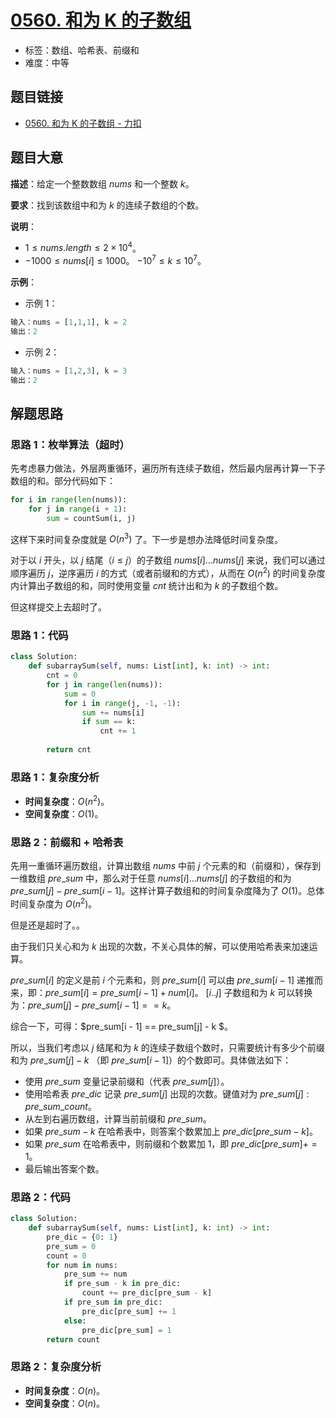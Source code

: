 # [0560. 和为 K 的子数组](https://leetcode.cn/problems/subarray-sum-equals-k/)

- 标签：数组、哈希表、前缀和
- 难度：中等

## 题目链接

- [0560. 和为 K 的子数组 - 力扣](https://leetcode.cn/problems/subarray-sum-equals-k/)

## 题目大意

**描述**：给定一个整数数组 $nums$ 和一个整数 $k$。

**要求**：找到该数组中和为 $k$ 的连续子数组的个数。

**说明**：

- $1 \le nums.length \le 2 \times 10^4$。
- $-1000 \le nums[i] \le 1000$。
  $-10^7 \le k \le 10^7$。

**示例**：

- 示例 1：

```python
输入：nums = [1,1,1], k = 2
输出：2
```

- 示例 2：

```python
输入：nums = [1,2,3], k = 3
输出：2
```

## 解题思路

### 思路 1：枚举算法（超时）

先考虑暴力做法，外层两重循环，遍历所有连续子数组，然后最内层再计算一下子数组的和。部分代码如下：

```python
for i in range(len(nums)):
    for j in range(i + 1):
        sum = countSum(i, j)
```

这样下来时间复杂度就是 $O(n^3)$ 了。下一步是想办法降低时间复杂度。

对于以 $i$ 开头，以 $j$ 结尾（$i \le j$）的子数组 $nums[i]…nums[j]$ 来说，我们可以通过顺序遍历 $j$，逆序遍历 $i$ 的方式（或者前缀和的方式），从而在 $O(n^2)$ 的时间复杂度内计算出子数组的和，同时使用变量 $cnt$ 统计出和为 $k$ 的子数组个数。

但这样提交上去超时了。

### 思路 1：代码

```python
class Solution:
    def subarraySum(self, nums: List[int], k: int) -> int:
        cnt = 0
        for j in range(len(nums)):
            sum = 0
            for i in range(j, -1, -1):
                sum += nums[i]
                if sum == k:
                    cnt += 1
        
        return cnt
```

### 思路 1：复杂度分析

- **时间复杂度**：$O(n^2)$。
- **空间复杂度**：$O(1)$。

### 思路 2：前缀和 + 哈希表

先用一重循环遍历数组，计算出数组 $nums$ 中前 $j$ 个元素的和（前缀和），保存到一维数组 $pre\_sum$ 中，那么对于任意 $nums[i]…nums[j]$ 的子数组的和为 $pre\_sum[j] - pre\_sum[i - 1]$。这样计算子数组和的时间复杂度降为了 $O(1)$。总体时间复杂度为 $O(n^2)$。

但是还是超时了。。

由于我们只关心和为 $k$ 出现的次数，不关心具体的解，可以使用哈希表来加速运算。

$pre\_sum[i]$ 的定义是前 $i$ 个元素和，则 $pre\_sum[i]$ 可以由 $pre\_sum[i - 1]$ 递推而来，即：$pre\_sum[i] = pre\_sum[i - 1] + num[i]$。 $[i..j]$ 子数组和为 $k$ 可以转换为：$pre\_sum[j] - pre\_sum[i - 1] == k$。

综合一下，可得：$pre\_sum[i - 1] == pre\_sum[j] - k $。

所以，当我们考虑以 $j$ 结尾和为 $k$ 的连续子数组个数时，只需要统计有多少个前缀和为 $pre\_sum[j] - k$ （即 $pre\_sum[i - 1]$）的个数即可。具体做法如下：

- 使用 $pre\_sum$ 变量记录前缀和（代表 $pre\_sum[j]$）。
- 使用哈希表 $pre\_dic$ 记录 $pre\_sum[j]$ 出现的次数。键值对为 $pre\_sum[j] : pre\_sum\_count$。
- 从左到右遍历数组，计算当前前缀和 $pre\_sum$。
- 如果 $pre\_sum - k$ 在哈希表中，则答案个数累加上 $pre\_dic[pre\_sum - k]$。
- 如果 $pre\_sum$ 在哈希表中，则前缀和个数累加 $1$，即 $pre\_dic[pre\_sum] += 1$。
- 最后输出答案个数。

### 思路 2：代码

```python
class Solution:
    def subarraySum(self, nums: List[int], k: int) -> int:
        pre_dic = {0: 1}
        pre_sum = 0
        count = 0
        for num in nums:
            pre_sum += num
            if pre_sum - k in pre_dic:
                count += pre_dic[pre_sum - k]
            if pre_sum in pre_dic:
                pre_dic[pre_sum] += 1
            else:
                pre_dic[pre_sum] = 1
        return count
```

### 思路 2：复杂度分析

- **时间复杂度**：$O(n)$。
- **空间复杂度**：$O(n)$。


